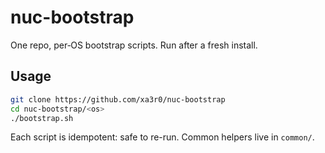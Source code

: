 # nuc-bootstrap

One repo, per‑OS bootstrap scripts. Run after a fresh install.

## Usage
```bash
git clone https://github.com/xa3r0/nuc-bootstrap
cd nuc-bootstrap/<os>
./bootstrap.sh
```

Each script is idempotent: safe to re-run. Common helpers live in `common/`.
